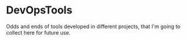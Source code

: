 # DevOpsTools  

Odds and ends of tools developed in different projects, that I'm going to collect here for future use.
